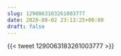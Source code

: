 ```yaml
---
slug: 1290063183261003777
date: 2020-08-02 23:13:25+00:00
draft: false
---
```


{{< tweet 1290063183261003777 >}}
